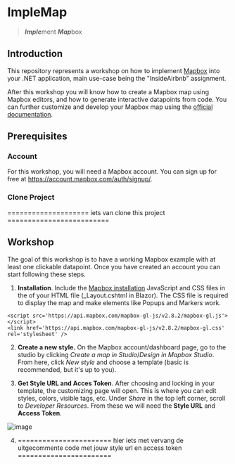 # ImpleMap

> ***Imple***ment ***Map***box

## Introduction

This repository represents a workshop on how to implement [Mapbox](https://www.mapbox.com/) into your .NET application, main use-case being the "InsideAirbnb" assignment.

After this workshop you will know how to create a Mapbox map using Mapbox editors, and how to generate interactive datapoints from code. You can further customize and develop your Mapbox map using the [official documentation](https://docs.mapbox.com/mapbox-gl-js/guides/).

## Prerequisites

### Account
For this workshop, you will need a Mapbox account. You can sign up for free at https://account.mapbox.com/auth/signup/.

### Clone Project
==================== iets van clone this project =========================



## Workshop

The goal of this workshop is to have a working Mapbox example with at least one clickable datapoint. Once you have created an account you can start following these steps.

1. **Installation**. Include the [Mapbox installation](https://docs.mapbox.com/mapbox-gl-js/guides/install/) JavaScript and CSS files in the <head> of your HTML file (_Layout.cshtml in Blazor). The CSS file is required to display the map and make elements like Popups and Markers work.

`<script src='https://api.mapbox.com/mapbox-gl-js/v2.8.2/mapbox-gl.js'></script>`<br/>
`<link href='https://api.mapbox.com/mapbox-gl-js/v2.8.2/mapbox-gl.css' rel='stylesheet' />`
  
2. **Create a new style.** On the Mapbox account/dashboard page, go to the studio by clicking *Create a map in Studio*/*Design in Mapbox Studio*. From here, click *New style* and choose a template (basic is recommended, but it's up to you).
  
3. **Get Style URL and Acces Token**. After choosing and locking in your template, the customizing page will open. This is where you can edit styles, colors, visible tags, etc. Under *Share* in the top left corner, scroll to *Developer Resources*. From these we will need the **Style URL** and **Access Token**.
  
  ![image](https://user-images.githubusercontent.com/38245893/167893325-ebeb3dbd-1653-4e31-90e3-1ea9ccdcc74a.png)

4. ======================= hier iets met vervang de uitgecommente code met jouw style url en access token =======================
